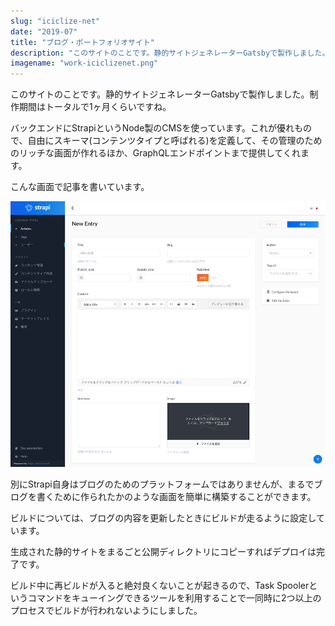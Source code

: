 ```yaml
---
slug: "iciclize-net"
date: "2019-07"
title: "ブログ・ポートフォリオサイト"
description: "このサイトのことです。静的サイトジェネレーターGatsbyで製作しました。"
imagename: "work-iciclizenet.png"
---
```

このサイトのことです。静的サイトジェネレーターGatsbyで製作しました。制作期間はトータルで1ヶ月くらいですね。

バックエンドにStrapiというNode製のCMSを使っています。これが優れもので、自由にスキーマ(コンテンツタイプと呼ばれる)を定義して、その管理のためのリッチな画面が作れるほか、GraphQLエンドポイントまで提供してくれます。

こんな画面で記事を書いています。

![Strapi screen](../../images/work-iciclizenet-strapi.png)

別にStrapi自身はブログのためのプラットフォームではありませんが、まるでブログを書くために作られたかのような画面を簡単に構築することができます。

ビルドについては、ブログの内容を更新したときにビルドが走るように設定しています。

生成された静的サイトをまるごと公開ディレクトリにコピーすればデプロイは完了です。

ビルド中に再ビルドが入ると絶対良くないことが起きるので、Task Spoolerというコマンドをキューイングできるツールを利用することで一同時に2つ以上のプロセスでビルドが行われないようにしました。